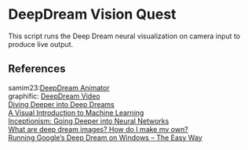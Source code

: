 # DeepDream Vision Quest
This script runs the Deep Dream neural visualization on camera input to produce live output.


## References
samim23:[DeepDream Animator](https://github.com/samim23/DeepDreamAnim)  
graphific: [DeepDream Video](https://github.com/graphific/DeepDreamVideo)  
[Diving Deeper into Deep Dreams](http://www.kpkaiser.com/machine-learning/diving-deeper-into-deep-dreams)  
[A Visual Introduction to Machine Learning](http://www.r2d3.us/visual-intro-to-machine-learning-part-1)  
[Inceptionism: Going Deeper into Neural Networks](http://googleresearch.blogspot.com/2015/06/inceptionism-going-deeper-into-neural.html)  
[What are deep dream images? How do I make my own?](https://www.reddit.com/r/deepdream/comments/3cawxb/what_are_deepdream_images_how_do_i_make_my_own/)  
[Running Google’s Deep Dream on Windows – The Easy Way](http://thirdeyesqueegee.com/deepdream/2015/07/19/running-googles-deep-dream-on-windows-with-or-without-cuda-the-easy-way/)





